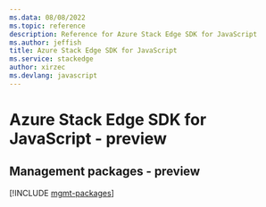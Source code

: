 ```yaml
---
ms.data: 08/08/2022
ms.topic: reference
description: Reference for Azure Stack Edge SDK for JavaScript
ms.author: jeffish
title: Azure Stack Edge SDK for JavaScript
ms.service: stackedge
author: xirzec
ms.devlang: javascript
---
```

# Azure Stack Edge SDK for JavaScript - preview

## Management packages - preview
[!INCLUDE [mgmt-packages](stack-edge-mgmt-index.md)]
